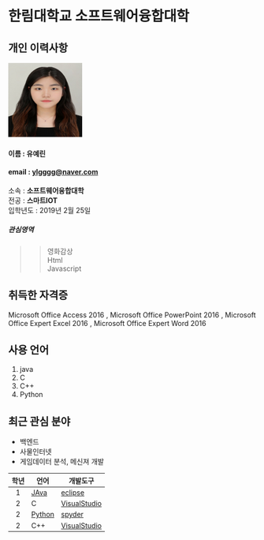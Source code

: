 # 한림대학교 소프트웨어융합대학

## 개인 이력사항
<img src = 증명사진.jpg width = 150 height = 150>               

#### 이름 : 유예린
#### email : ylgggg@naver.com
소속 : **소프트웨어융합대학**  
전공 : **스마트IOT**  
입학년도 : 2019년 2월 25일  
##### 관심영역
>> 영화감상  
>> Html  
>> Javascript

## 취득한 자격증
Microsoft Office Access 2016 , Microsoft Office PowerPoint 2016 , Microsoft Office Expert Excel 2016 , Microsoft Office Expert Word 2016

## 사용 언어
1. java
2. C
3. C++
4. Python


## 최근 관심 분야
+  백엔드
+ 사물인터넷
+ 게임데이터 분석, 메신져 개발


|학년|언어|개발도구|
|:---:|---|---|
|1|[JAva](https://www.oracle.com)|[eclipse]|
|2|C|[VisualStudio](https://visualstudio.microsoft.com/ko/)|
|2|[Python](https://www.python.org/)|[spyder](https://www.anaconda.com/)|
|2|C++|[VisualStudio](https://visualstudio.microsoft.com/ko/)|





[eclipse]: http://www.eclipse.org
